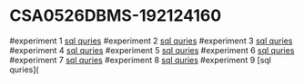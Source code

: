 # CSA0526DBMS-192124160
#experiment 1
[sql quries](https://github.com/PRASANNACHANDRASEKAR050903/CSA0526DBMS-192124160/blob/main/EXPERIMENT%20NO%201.txt)
#experiment 2
[sql quries](https://github.com/PRASANNACHANDRASEKAR050903/CSA0526DBMS-192124160/blob/main/EXPERIMENT%20NO%203.txt)
#experiment 3
[sql quries](https://github.com/PRASANNACHANDRASEKAR050903/CSA0526DBMS-192124160/blob/main/EXPERIMENT%20NO%204.txt)
#experiment 4
[sql quries](https://github.com/PRASANNACHANDRASEKAR050903/CSA0526DBMS-192124160/blob/main/EXPERIMENT%20NO%204.txt)
#experiment 5
[sql quries](https://github.com/PRASANNACHANDRASEKAR050903/CSA0526DBMS-192124160/blob/main/EXPERIMENT%20NO%205.txt)
#experiment 6
[sql quries](https://github.com/PRASANNACHANDRASEKAR050903/CSA0526DBMS-192124160/blob/main/EXPERIMENT%20NO%206.txt)
#experiment 7
[sql quries](https://github.com/PRASANNACHANDRASEKAR050903/CSA0526DBMS-192124160/blob/main/EXPERIMENT%20NO%207.txt)
#experiment 8
[sql quries](https://github.com/PRASANNACHANDRASEKAR050903/CSA0526DBMS-192124160/blob/main/EXPERIMENT%20NO%208.txt)
#experiment 9
[sql quries](
